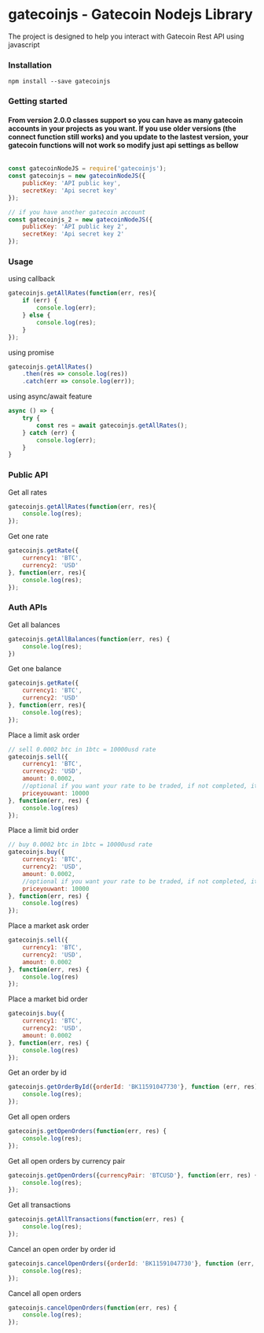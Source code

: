 # gatecoinjs - Gatecoin Nodejs Library

The project is designed to help you interact with Gatecoin Rest API using javascript

### Installation

```
npm install --save gatecoinjs
```

### Getting started
#### From version 2.0.0 classes support so you can have as many gatecoin accounts in your projects as you want. If you use older versions (the connect function still works) and you update to the lastest version, your gatecoin functions will not work so modify just api settings as bellow

```javascript

const gatecoinNodeJS = require('gatecoinjs');
const gatecoinjs = new gatecoinNodeJS({
    publicKey: 'API public key',
    secretKey: 'Api secret key'
});

// if you have another gatecoin account
const gatecoinjs_2 = new gatecoinNodeJS({
    publicKey: 'API public key 2',
    secretKey: 'Api secret key 2'
});
```

### Usage

using callback
```javascript
gatecoinjs.getAllRates(function(err, res){
    if (err) {
        console.log(err);
    } else {
        console.log(res);
    }
});
```

using promise

```javascript
gatecoinjs.getAllRates()
    .then(res => console.log(res))
    .catch(err => console.log(err));
```

using async/await feature
```javascript
async () => {
    try {
        const res = await gatecoinjs.getAllRates();
    } catch (err) {
        console.log(err);
    }
}
```

### Public API

Get all rates
```javascript
gatecoinjs.getAllRates(function(err, res){
    console.log(res);
});
```

Get one rate
```javascript
gatecoinjs.getRate({
    currency1: 'BTC',
    currency2: 'USD'
}, function(err, res){
    console.log(res);
});
```

### Auth APIs

Get all balances

```javascript
gatecoinjs.getAllBalances(function(err, res) {
    console.log(res);
})
```

Get one balance

```javascript
gatecoinjs.getRate({
    currency1: 'BTC',
    currency2: 'USD'
}, function(err, res){
    console.log(res);
});
```

Place a limit ask order

```javascript
// sell 0.0002 btc in 1btc = 10000usd rate
gatecoinjs.sell({
    currency1: 'BTC',
    currency2: 'USD',
    amount: 0.0002,
    //optional if you want your rate to be traded, if not completed, it will go into open orders
    priceyouwant: 10000
}, function(err, res) {
    console.log(res)
});
```

Place a limit bid order

```javascript
// buy 0.0002 btc in 1btc = 10000usd rate
gatecoinjs.buy({
    currency1: 'BTC',
    currency2: 'USD',
    amount: 0.0002,
    //optional if you want your rate to be traded, if not completed, it will go into open orders
    priceyouwant: 10000
}, function(err, res) {
    console.log(res)
});
```

Place a market ask order
```javascript
gatecoinjs.sell({
    currency1: 'BTC',
    currency2: 'USD',
    amount: 0.0002
}, function(err, res) {
    console.log(res)
});
```

Place a market bid order

```javascript
gatecoinjs.buy({
    currency1: 'BTC',
    currency2: 'USD',
    amount: 0.0002
}, function(err, res) {
    console.log(res)
});
```

Get an order by id
```javascript
gatecoinjs.getOrderById({orderId: 'BK11591047730'}, function (err, res) {
    console.log(res);
});
```

Get all open orders
```javascript
gatecoinjs.getOpenOrders(function(err, res) {
    console.log(res);
});
```

Get all open orders by currency pair
```javascript
gatecoinjs.getOpenOrders({currencyPair: 'BTCUSD'}, function(err, res) {
    console.log(res);
});
```

Get all transactions
```javascript
gatecoinjs.getAllTransactions(function(err, res) {
    console.log(res);
});
```

Cancel an open order by order id
```javascript
gatecoinjs.cancelOpenOrders({orderId: 'BK11591047730'}, function (err, res) {
    console.log(res);
});
```

Cancel all open orders
```javascript
gatecoinjs.cancelOpenOrders(function(err, res) {
    console.log(res);
});
```